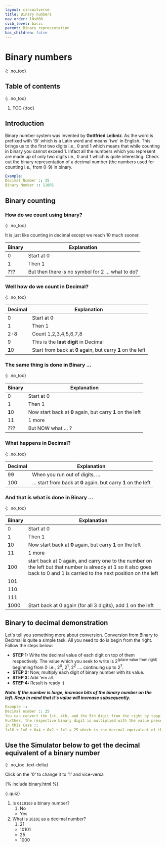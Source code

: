 ```yaml
---
layout: circuitverse
title: Binary numbers
nav_order: l0s000
cvib_level: basic
parent: Binary representation
has_children: false
---
```



# Binary numbers
{: .no_toc}


## Table of contents
{: .no_toc}

1. TOC
{:toc}


## Introduction

Binary number system was invented by **Gottfried Leibniz**. As the word is prefixed with 'Bi' which is a Latin word and means 'two' in English. This brings us to the first two digits i.e., 0 and 1 which means that while counting in binary you cannot exceed 1. Infact all the numbers which you represent are made up of only two digits i.e., 0 and 1 which is quite interesting. Check out the binary representation of a decimal number (the numbers used for counting i.e., from 0-9) in binary.

```yaml
Example:
Decimal Number :: 25 
Binary Number :: 11001 
```


## Binary counting


### How do we count using binary?
{: .no_toc}

It is just like counting in decimal except we reach 10 much sooner.

| Binary | Explanation                                            |
|------ |------------------------------------------------------ |
| 0      | Start at 0                                             |
| 1      | Then 1                                                 |
| ???    | But then there is no symbol for 2 &#x2026; what to do? |


### Well how do we count in Decimal?
{: .no_toc}

| Decimal | Explanation                                                 |
|------- |----------------------------------------------------------- |
| 0       | Start at 0                                                  |
| 1       | Then 1                                                      |
| 2-8     | Count 1,2,3,4,5,6,7,8                                       |
| 9       | This is the **last digit** in Decimal                       |
| **1**0  | Start from back at **0** again, but carry **1** on the left |


### The same thing is done in Binary &#x2026;
{: .no_toc}

| Binary | Explanation                                                |
|------ |---------------------------------------------------------- |
| 0      | Start at 0                                                 |
| 1      | Then 1                                                     |
| **1**0 | Now start back at **0** again, but carry **1** on the left |
| 11     | 1 more                                                     |
| ???    | But NOW what &#x2026; ?                                    |


### What happens in Decimal?
{: .no_toc}

| Decimal | Explanation                                                          |
|------- |-------------------------------------------------------------------- |
| 99      | When you run out of digits, &#x2026;                                 |
| 100     | &#x2026; start from back at **0** again, but carry **1** on the left |


### And that is what is done in Binary &#x2026;
{: .no_toc}

| Binary   | Explanation                                                                                                                                                                |
|-------- |-------------------------------------------------------------------------------------------------------------------------------------------------------------------------- |
| 0        | Start at 0                                                                                                                                                                 |
| 1        | Then 1                                                                                                                                                                     |
| **1**0   | Now start back at **0** again, but carry **1** on the left                                                                                                                 |
| 11       | 1 more                                                                                                                                                                     |
| **1**00  | start back at 0 again, and carry one to the number on the left but that number is already at 1 so it also goes back to 0 and 1 is carried to the next position on the left |
| 101      |                                                                                                                                                                            |
| 110      |                                                                                                                                                                            |
| 111      |                                                                                                                                                                            |
| **1**000 | Start back at 0 again (for all 3 digits), add 1 on the left                                                                                                                |


## Binary to decimal demonstration

Let's tell you something more about conversion. Conversion from Binary to Decimal is quite a simple task. All you need to do is begin from the right. Follow the steps below:

-   **STEP 1:** Write the decimal value of each digit on top of them respectively. The value which you seek to write is 2<sup>(place value from right)</sup> beginning from 0 i.e., 2<sup>0</sup>, 2<sup>1</sup>, 2<sup>2</sup> &#x2026;. continuing up to 2<sup>7</sup>.
-   **STEP 2:** Now, multiply each digit of binary number with its value.
-   **STEP 3:** Add 'em all.
-   **STEP 4:** Result is ready :)

***Note: If the number is large, increase bits of the binary number on the left. Keep in mind that it's value will increase subsequently.***

```yaml
Example ::
Decimal number :: 25
You can convert the 1st, 4th, and the 5th digit from the right by tapping on it to convert from 0 to 1.
Further, the respective binary digit is multiplied with the value present on top of each digit. Now add.
In this Case ::
1x16 + 1x8 + 0x4 + 0x2 + 1x1 = 25 which is the decimal equivalent of the binary number 11001
```


## Use the Simulator below to get the decimal equivalent of a binary number
{: .no_toc .text-delta}

Click on the '0' to change it to '1' and vice-versa

{% include binary.html %}

{:.quiz}
1. Is `0110103` a binary number?
   1. No
   * Yes
2. What is `10101` as a decimal number?
   1. 21
   * 10101
   * 25
   * 1000
